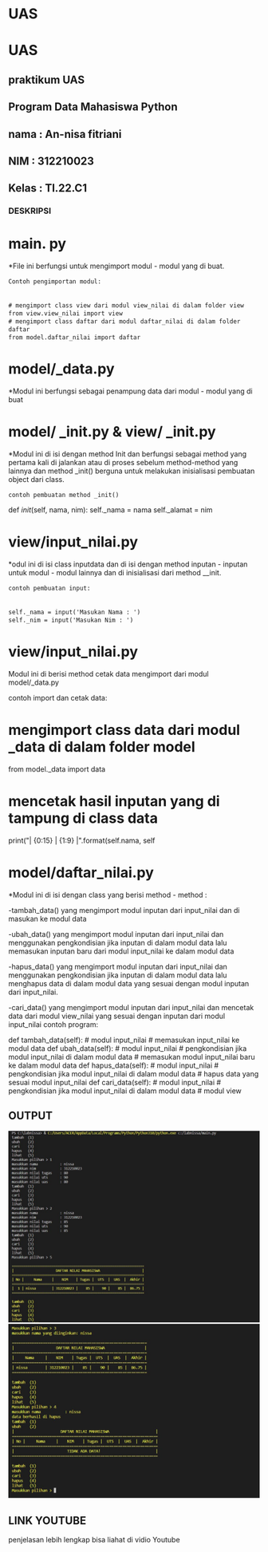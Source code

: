  # UAS
# UAS
 ## praktikum UAS
## Program Data Mahasiswa Python

## nama     : An-nisa fitriani
## NIM      : 312210023
## Kelas    : TI.22.C1

### DESKRIPSI
# main. py

*File ini berfungsi untuk mengimport modul - modul yang di buat.

    Contoh pengimportan modul:

    
    # mengimport class view dari modul view_nilai di dalam folder view
    from view.view_nilai import view
    # mengimport class daftar dari modul daftar_nilai di dalam folder daftar
    from model.daftar_nilai import daftar
    
# model/_data.py

*Modul ini berfungsi sebagai penampung data dari modul - modul yang di buat

# model/ _init.py & view/ _init.py

*Modul ini di isi dengan method Init dan berfungsi sebagai method yang pertama kali di jalankan atau di proses sebelum method-method yang lainnya dan method _init() berguna untuk melakukan inisialisasi pembuatan object dari class.

    contoh pembuatan method _init()


def _init_(self, nama, nim):
    self._nama = nama
    self._alamat = nim


# view/input_nilai.py

*odul ini di isi class inputdata dan di isi dengan method inputan - inputan untuk modul - modul lainnya dan di inisialisasi dari method __init.

    contoh pembuatan input:


    self._nama = input('Masukan Nama : ')
    self._nim = input('Masukan Nim : ')


# view/input_nilai.py

Modul ini di berisi method cetak data mengimport dari modul model/_data.py

contoh import dan cetak data:


# mengimport class data dari modul _data di dalam folder model
from model._data import data
# mencetak hasil inputan yang di tampung di class data
print("| {0:15}   | {1:9} |".format(self.nama, self


# model/daftar_nilai.py

*Modul ini di isi dengan class yang berisi method - method :

 -tambah_data() yang mengimport modul inputan dari input_nilai dan di masukan ke modul data

 -ubah_data() yang mengimport modul inputan dari input_nilai dan menggunakan pengkondisian jika inputan di dalam modul data lalu memasukan  inputan baru dari modul input_nilai ke dalam modul data

 -hapus_data() yang mengimport modul inputan dari input_nilai dan menggunakan pengkondisian jika inputan di dalam modul data lalu menghapus data di dalam modul data yang sesuai dengan modul inputan dari input_nilai.

 -cari_data() yang mengimport modul inputan dari input_nilai dan mencetak data dari modul view_nilai yang sesuai dengan inputan dari modul input_nilai contoh program:


def tambah_data(self):
    # modul input_nilai
    # memasukan input_nilai ke modul data
def ubah_data(self):
    # modul input_nilai
    # pengkondisian jika modul input_nilai di dalam modul data
    # memasukan modul input_nilai baru ke dalam modul data
def hapus_data(self):
    # modul input_nilai
    # pengkondisian jika modul input_nilai di dalam modul data
    # hapus data yang sesuai modul input_nilai
def cari_data(self):
    # modul input_nilai
    # pengkondisian jika modul input_nilai di dalam modul data
    # modul view

## OUTPUT
![gambar](screenshot/1.jpg)
![gambar](screenshot/2.jpg)

## LINK YOUTUBE
penjelasan lebih lengkap bisa liahat di vidio Youtube

 
